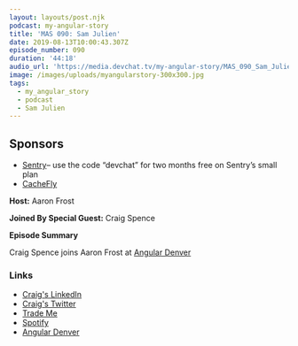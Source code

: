 ```yaml
---
layout: layouts/post.njk
podcast: my-angular-story
title: 'MAS 090: Sam Julien'
date: 2019-08-13T10:00:43.307Z
episode_number: 090
duration: '44:18'
audio_url: 'https://media.devchat.tv/my-angular-story/MAS_090_Sam_Julien.mp3'
image: /images/uploads/myangularstory-300x300.jpg
tags:
  - my_angular_story
  - podcast
  - Sam Julien
---
```

## **Sponsors**

* [Sentry](http://sentry.io/)– use the code “devchat” for two months free on Sentry’s small plan
* [CacheFly](https://www.cachefly.com/)

**Host:** Aaron Frost

**Joined By Special Guest:** Craig Spence

**Episode Summary**

Craig Spence joins Aaron Frost at [Angular Denver](https://angulardenver.com/)

### **Links**

* [Craig's LinkedIn](https://www.linkedin.com/in/craig-spence/)
* [Craig's Twitter](https://twitter.com/phenomnominal)
* [Trade Me](https://www.trademe.co.nz/) 
* [Spotify](https://www.spotify.com/)
* [Angular Denver](https://angulardenver.com/)
